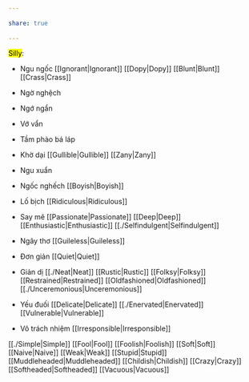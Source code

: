 ---  
share: true  
---  
<mark class="hltr-grey-gainsboro">Silly</mark>:  
- Ngu ngốc [[Ignorant|Ignorant]] [[Dopy|Dopy]] [[Blunt|Blunt]] [[Crass|Crass]]  
- Ngờ nghệch   
- Ngớ ngẩn   
- Vớ vẩn  
- Tầm phào bá láp  
- Khờ dại [[Gullible|Gullible]] [[Zany|Zany]]  
- Ngu xuẩn  
- Ngốc nghếch [[Boyish|Boyish]]  
- Lố bịch [[Ridiculous|Ridiculous]]  
- Say mê [[Passionate|Passionate]] [[Deep|Deep]] [[Enthusiastic|Enthusiastic]] [[./Selfindulgent|Selfindulgent]]  
- Ngây thơ [[Guileless|Guileless]]  
- Đơn giản [[Quiet|Quiet]]  
- Giản dị [[./Neat|Neat]] [[Rustic|Rustic]] [[Folksy|Folksy]] [[Restrained|Restrained]] [[Oldfashioned|Oldfashioned]] [[./Unceremonious|Unceremonious]]  
- Yếu đuối [[Delicate|Delicate]] [[./Enervated|Enervated]] [[Vulnerable|Vulnerable]]  
- Vô trách nhiệm [[Irresponsible|Irresponsible]]  
[[./Simple|Simple]] [[Fool|Fool]] [[Foolish|Foolish]] [[Soft|Soft]] [[Naive|Naive]] [[Weak|Weak]] [[Stupid|Stupid]] [[Muddleheaded|Muddleheaded]] [[Childish|Childish]] [[Crazy|Crazy]] [[Softheaded|Softheaded]] [[Vacuous|Vacuous]]